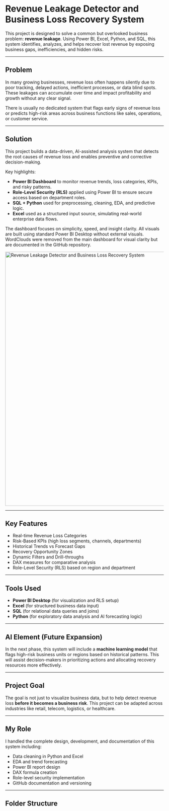 # Revenue Leakage Detector and Business Loss Recovery System

This project is designed to solve a common but overlooked business problem: **revenue leakage**. Using Power BI, Excel, Python, and SQL, this system identifies, analyzes, and helps recover lost revenue by exposing business gaps, inefficiencies, and hidden risks.

---

## Problem

In many growing businesses, revenue loss often happens silently due to poor tracking, delayed actions, inefficient processes, or data blind spots. These leakages can accumulate over time and impact profitability and growth without any clear signal.

There is usually no dedicated system that flags early signs of revenue loss or predicts high-risk areas across business functions like sales, operations, or customer service.

---

## Solution

This project builds a data-driven, AI-assisted analysis system that detects the root causes of revenue loss and enables preventive and corrective decision-making.

Key highlights:

- **Power BI Dashboard** to monitor revenue trends, loss categories, KPIs, and risky patterns.
- **Role-Level Security (RLS)** applied using Power BI to ensure secure access based on department roles.
- **SQL + Python** used for preprocessing, cleaning, EDA, and predictive logic.
- **Excel** used as a structured input source, simulating real-world enterprise data flows.

The dashboard focuses on simplicity, speed, and insight clarity. All visuals are built using standard Power BI Desktop without external visuals. WordClouds were removed from the main dashboard for visual clarity but are documented in the GitHub repository.

<img width="1588" height="808" alt="Revenue Leakage Detector and Business Loss Recovery System" src="https://github.com/user-attachments/assets/a2bc3d8c-b970-4997-ac9a-32aadab03a37" />

---

## Key Features

- Real-time Revenue Loss Categories
- Risk-Based KPIs (high loss segments, channels, departments)
- Historical Trends vs Forecast Gaps
- Recovery Opportunity Zones
- Dynamic Filters and Drill-throughs
- DAX measures for comparative analysis
- Role-Level Security (RLS) based on region and department

---

## Tools Used

- **Power BI Desktop** (for visualization and RLS setup)
- **Excel** (for structured business data input)
- **SQL** (for relational data queries and joins)
- **Python** (for exploratory data analysis and AI forecasting logic)

---

## AI Element (Future Expansion)

In the next phase, this system will include a **machine learning model** that flags high-risk business units or regions based on historical patterns. This will assist decision-makers in prioritizing actions and allocating recovery resources more effectively.

---

## Project Goal

The goal is not just to visualize business data, but to help detect revenue loss **before it becomes a business risk**. This project can be adapted across industries like retail, telecom, logistics, or healthcare.

---

## My Role

I handled the complete design, development, and documentation of this system including:

- Data cleaning in Python and Excel
- EDA and trend forecasting
- Power BI report design
- DAX formula creation
- Role-level security implementation
- GitHub documentation and versioning

---

## Folder Structure

